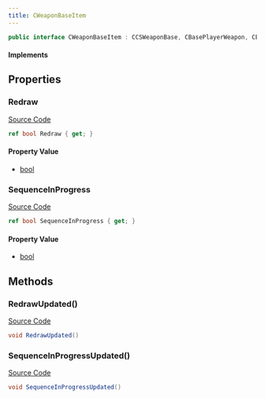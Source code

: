 ```yaml
---
title: CWeaponBaseItem
---
```


```csharp
public interface CWeaponBaseItem : CCSWeaponBase, CBasePlayerWeapon, CEconEntity, CBaseFlex, CBaseAnimGraph, CBaseModelEntity, CBaseEntity, CEntityInstance, ISchemaClass<CEntityInstance>, ISchemaClass<CBaseEntity>, ISchemaClass<CBaseModelEntity>, ISchemaClass<CBaseAnimGraph>, ISchemaClass<CBaseFlex>, ISchemaClass<CEconEntity>, ISchemaClass<CBasePlayerWeapon>, ISchemaClass<CCSWeaponBase>, ISchemaClass<CWeaponBaseItem>, ISchemaField, ISchemaClass, INativeHandle
```

#### Implements

## Properties

### Redraw

[Source Code](https://github.com/swiftly-solution/swiftlys2/blob/beta/managed/src/SwiftlyS2.Generated/Schemas/Interfaces/CWeaponBaseItem.cs#L18)

```csharp
ref bool Redraw { get; }
```

#### Property Value

- [bool](https://learn.microsoft.com/dotnet/api/system.boolean)

### SequenceInProgress

[Source Code](https://github.com/swiftly-solution/swiftlys2/blob/beta/managed/src/SwiftlyS2.Generated/Schemas/Interfaces/CWeaponBaseItem.cs#L16)

```csharp
ref bool SequenceInProgress { get; }
```

#### Property Value

- [bool](https://learn.microsoft.com/dotnet/api/system.boolean)

## Methods

### RedrawUpdated()

[Source Code](https://github.com/swiftly-solution/swiftlys2/blob/beta/managed/src/SwiftlyS2.Generated/Schemas/Interfaces/CWeaponBaseItem.cs#L21)

```csharp
void RedrawUpdated()
```

### SequenceInProgressUpdated()

[Source Code](https://github.com/swiftly-solution/swiftlys2/blob/beta/managed/src/SwiftlyS2.Generated/Schemas/Interfaces/CWeaponBaseItem.cs#L20)

```csharp
void SequenceInProgressUpdated()
```

